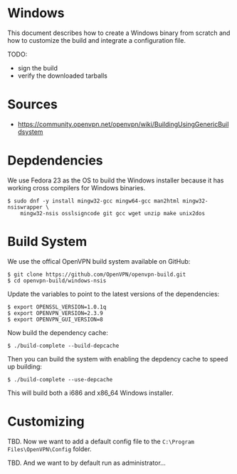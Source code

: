 # Windows

This document describes how to create a Windows binary from scratch and how
to customize the build and integrate a configuration file.

TODO:
- sign the build
- verify the downloaded tarballs

# Sources

- https://community.openvpn.net/openvpn/wiki/BuildingUsingGenericBuildsystem

# Depdendencies

We use Fedora 23 as the OS to build the Windows installer because it has 
working cross compilers for Windows binaries.

    $ sudo dnf -y install mingw32-gcc mingw64-gcc man2html mingw32-nsiswrapper \
        mingw32-nsis osslsigncode git gcc wget unzip make unix2dos

# Build System

We use the offical OpenVPN build system available on GitHub:

    $ git clone https://github.com/OpenVPN/openvpn-build.git
    $ cd openvpn-build/windows-nsis

Update the variables to point to the latest versions of the dependencies:

    $ export OPENSSL_VERSION=1.0.1q
    $ export OPENVPN_VERSION=2.3.9
    $ export OPENVPN_GUI_VERSION=8 

Now build the dependency cache:

    $ ./build-complete --build-depcache

Then you can build the system with enabling the depdency cache to speed up
building:

    $ ./build-complete --use-depcache

This will build both a i686 and x86_64 Windows installer.

# Customizing

TBD.
Now we want to add a default config file to the 
`C:\Program Files\OpenVPN\Config` folder.

TBD.
And we want to by default run as administrator...

